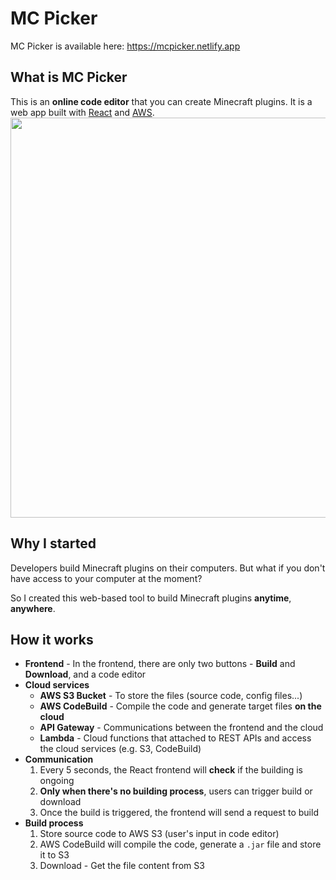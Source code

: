 # MC Picker

MC Picker is available here: https://mcpicker.netlify.app
## What is MC Picker
This is an **online code editor** that you can create Minecraft plugins.
It is a web app built with [React](https://react.dev/) and [AWS](https://aws.amazon.com/).
<img width="640" alt="" src="https://github.com/JunweiNotAvailable/mc-picker/assets/89463326/5442b94d-d416-489d-842b-0bba431ea581" >


## Why I started
Developers build Minecraft plugins on their computers. But what if you don't have access to your computer at the moment?

So I created this web-based tool to build Minecraft plugins **anytime**, **anywhere**.

## How it works
- **Frontend** - In the frontend, there are only two buttons - **Build** and **Download**, and a code editor
- **Cloud services**
  - **AWS S3 Bucket** - To store the files (source code, config files...)
  - **AWS CodeBuild** - Compile the code and generate target files **on the cloud**
  - **API Gateway** - Communications between the frontend and the cloud
  - **Lambda** - Cloud functions that attached to REST APIs and access the cloud services (e.g. S3, CodeBuild)
- **Communication**
  1. Every 5 seconds, the React frontend will **check** if the building is ongoing
  2. **Only when there's no building process**, users can trigger build or download
  3. Once the build is triggered, the frontend will send a request to build
- **Build process**
  1. Store source code to AWS S3 (user's input in code editor)
  2. AWS CodeBuild will compile the code, generate a `.jar` file and store it to S3
  3. Download - Get the file content from S3
